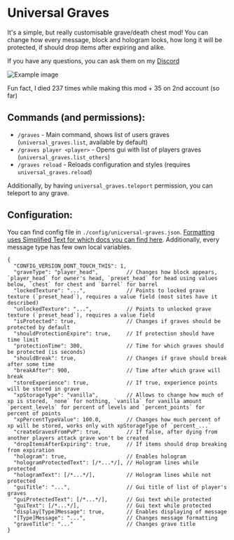 # Universal Graves
It's a simple, but really customisable grave/death chest mod! 
You can change how every message, block and hologram looks, how long it will be protected,
if should drop items after expiring and alike.

If you have any questions, you can ask them on my [Discord](https://discord.com/invite/AbqPPppgrd)

![Example image](https://i.imgur.com/hfyd10Q.png)

Fun fact, I died 237 times while making this mod + 35 on 2nd account (so far)

## Commands (and permissions):
- `/graves` - Main command, shows list of users graves (`universal_graves.list`, available by default)
- `/graves player <player>` - Opens gui with list of players graves (`universal_graves.list_others`)
- `/graves reload` - Reloads configuration and styles (requires `universal_graves.reload`)

Additionally, by having `universal_graves.teleport` permission, you can teleport to any grave.

## Configuration:
You can find config file in `./config/unicversal-graves.json`.
[Formatting uses Simplified Text for which docs you can find here]().
Additionally, every message type has few own local variables.

```json5
{
  "CONFIG_VERSION_DONT_TOUCH_THIS": 1,
  "graveType": "player_head",         // Changes how block appears, `player_head` for owner's head, `preset_head` for head using values below, `chest` for chest and `barrel` for barrel
  "lockedTexture": "...",             // Points to locked grave texture (`preset_head`), requires a value field (most sites have it described)
  "unlockedTexture": "...",           // Points to unlocked grave texture (`preset_head`), requires a value field
  "isProtected": true,                // Changes if graves should be protected by default
  "shouldProtectionExpire": true,     // If protection should have time limit
  "protectionTime": 300,              // Time for which graves should be protected (is seconds)
  "shouldBreak": true,                // Changes if grave should break after some time
  "breakAfter": 900,                  // Time after which grave will break
  "storeExperience": true,            // If true, experience points will be stored in grave
  "xpStorageType": "vanilla",         // Allows to change how much of xp is stored, `none` for nothing, `vanilla` for vanilla amount `percent_levels` for percent of levels and `percent_points` for percent of points
  "xpPercentTypeValue": 100.0,        // Changes how much percent of xp will be stored, works only with xpStorageType of `percent_...`
  "createGravesFromPvP": true,        // If false, after dying from another players attack grave won't be created
  "dropItemsAfterExpiring": true,     // If items should drop breaking from expiration
  "hologram": true,                   // Enables hologram
  "hologramProtectedText": [/*...*/], // Hologram lines while protected
  "hologramText": [/*...*/],          // Hologram lines while not protected
  "guiTitle": "...",                  // Gui title of list of player's graves
  "guiProtectedText": [/*...*/],      // Gui text while protected
  "guiText": [/*...*/],               // Gui text while protected
  "display[Type]Message": true,       // Enables displaying of message
  "[Type]Message": "...",             // Changes message formatting
  "graveTitle": "..."                 // Changes grave title
}
```